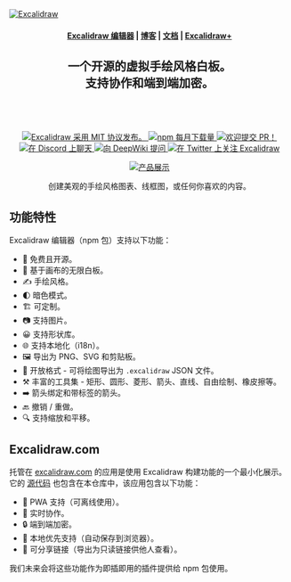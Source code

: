 <a href="https://excalidraw.com/" target="_blank" rel="noopener">
  <picture>
    <source media="(prefers-color-scheme: dark)" alt="Excalidraw" srcset="https://excalidraw.nyc3.cdn.digitaloceanspaces.com/github/excalidraw_github_cover_2_dark.png" />
    <img alt="Excalidraw" src="https://edas-hz.oss-cn-hangzhou.aliyuncs.com/edas-apps/charts-store/excalidraw/image/excalidraw_github_cover_2.png" />
  </picture>
</a>

<h4 align="center">
  <a href="https://excalidraw.com">Excalidraw 编辑器</a> |
  <a href="https://plus.excalidraw.com/blog">博客</a> |
  <a href="https://docs.excalidraw.com">文档</a> |
  <a href="https://plus.excalidraw.com">Excalidraw+</a>
</h4>

<div align="center">
  <h2>
    一个开源的虚拟手绘风格白板。</br>
    支持协作和端到端加密。</br>
  <br />
  </h2>
</div>

<br />
<p align="center">
  <a href="https://github.com/excalidraw/excalidraw/blob/master/LICENSE">
    <img alt="Excalidraw 采用 MIT 协议发布。" src="https://edas-hz.oss-cn-hangzhou.aliyuncs.com/edas-apps/charts-store/excalidraw/image/license-MIT-blue.svg"  />
  </a>
  <a href="https://www.npmjs.com/package/@excalidraw/excalidraw">
    <img alt="npm 每月下载量" src="https://edas-hz.oss-cn-hangzhou.aliyuncs.com/edas-apps/charts-store/excalidraw/image/68747470733a2f2f696d672e736869656c64732e696f2f6e706d2f646d2f40657863616c69647261772f657863616c6964726177.svg"  />
  </a>
  <a href="https://docs.excalidraw.com/docs/introduction/contributing">
    <img alt="欢迎提交 PR！" src="https://edas-hz.oss-cn-hangzhou.aliyuncs.com/edas-apps/charts-store/excalidraw/image/PRs-welcome-brightgreen.svg"  />
  </a>
  <a href="https://discord.gg/UexuTaE">
    <img alt="在 Discord 上聊天" src="https://edas-hz.oss-cn-hangzhou.aliyuncs.com/edas-apps/charts-store/excalidraw/image/68747470733a2f2f696d672e736869656c64732e696f2f646973636f72642f3732333637323433303734343137343638323f636f6c6f723d373338616436266c6162656c3d436861742532306f6e253230446973636f7264266c6f676f3d646973636f7264266c6f676f436f6c6f723d6666666666662677.svg"/>
  </a>
  <a href="https://deepwiki.com/excalidraw/excalidraw">
    <img alt="向 DeepWiki 提问" src="https://edas-hz.oss-cn-hangzhou.aliyuncs.com/edas-apps/charts-store/excalidraw/image/badge.svg" />
  </a>
  <a href="https://twitter.com/excalidraw">
    <img alt="在 Twitter 上关注 Excalidraw" src="https://edas-hz.oss-cn-hangzhou.aliyuncs.com/edas-apps/charts-store/excalidraw/image/excalidraw.svg"/>
  </a>
</p>

<div align="center">
  <figure>
    <a href="https://excalidraw.com" target="_blank" rel="noopener">
      <img src="https://edas-hz.oss-cn-hangzhou.aliyuncs.com/edas-apps/charts-store/excalidraw/image/github_2Fproduct_showcase.png" alt="产品展示" />
    </a>
    <figcaption>
      <p align="center">
        创建美观的手绘风格图表、线框图，或任何你喜欢的内容。
      </p>
    </figcaption>
  </figure>
</div>

## 功能特性

Excalidraw 编辑器（npm 包）支持以下功能：

- 💯&nbsp;免费且开源。
- 🎨&nbsp;基于画布的无限白板。
- ✍️&nbsp;手绘风格。
- 🌓&nbsp;暗色模式。
- 🏗️&nbsp;可定制。
- 📷&nbsp;支持图片。
- 😀&nbsp;支持形状库。
- 🌐&nbsp;支持本地化（i18n）。
- 🖼️&nbsp;导出为 PNG、SVG 和剪贴板。
- 💾&nbsp;开放格式 - 可将绘图导出为 `.excalidraw` JSON 文件。
- ⚒️&nbsp;丰富的工具集 - 矩形、圆形、菱形、箭头、直线、自由绘制、橡皮擦等。
- ➡️&nbsp;箭头绑定和带标签的箭头。
- 🔙&nbsp;撤销 / 重做。
- 🔍&nbsp;支持缩放和平移。

## Excalidraw.com

托管在 [excalidraw.com](https://excalidraw.com) 的应用是使用 Excalidraw 构建功能的一个最小化展示。它的 [源代码](https://github.com/excalidraw/excalidraw/tree/master/excalidraw-app) 也包含在本仓库中，该应用包含以下功能：

- 📡&nbsp;PWA 支持（可离线使用）。
- 🤼&nbsp;实时协作。
- 🔒&nbsp;端到端加密。
- 💾&nbsp;本地优先支持（自动保存到浏览器）。
- 🔗&nbsp;可分享链接（导出为只读链接供他人查看）。

我们未来会将这些功能作为即插即用的插件提供给 npm 包使用。
